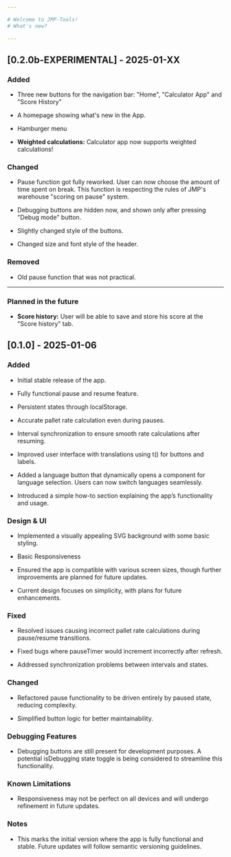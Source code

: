 ```yaml
---

# Welcome to JMP-Tools!
# What's new?

---
```


## [0.2.0b-EXPERIMENTAL] - 2025-01-XX

### Added

- Three new buttons for the navigation bar: "Home", "Calculator App" and "Score History"

- A homepage showing what's new in the App.

- Hamburger menu

- **Weighted calculations:** Calculator app now supports weighted calculations!

### Changed

- Pause function got fully reworked. User can now choose the amount of time spent on break. This function is respecting the rules of JMP's warehouse "scoring on pause" system.

- Debugging buttons are hidden now, and shown only after pressing "Debug mode" button.

- Slightly changed style of the buttons.

- Changed size and font style of the header.

### Removed

- Old pause function that was not practical.
---

### Planned in the future

- **Score history:** User will be able to save and store his score at the "Score history" tab.

## [0.1.0] - 2025-01-06

### Added

- Initial stable release of the app.

- Fully functional pause and resume feature.

- Persistent states through localStorage.

- Accurate pallet rate calculation even during pauses.

- Interval synchronization to ensure smooth rate calculations after resuming.

- Improved user interface with translations using t() for buttons and labels.

- Added a language button that dynamically opens a component for language selection. Users can now switch languages seamlessly.

- Introduced a simple how-to section explaining the app’s functionality and usage.

### Design & UI

- Implemented a visually appealing SVG background with some basic styling.

- Basic Responsiveness

- Ensured the app is compatible with various screen sizes, though further improvements are planned for future updates.

- Current design focuses on simplicity, with plans for future enhancements.

### Fixed

- Resolved issues causing incorrect pallet rate calculations during pause/resume transitions.

- Fixed bugs where pauseTimer would increment incorrectly after refresh.

- Addressed synchronization problems between intervals and states.

### Changed

- Refactored pause functionality to be driven entirely by paused state, reducing complexity.

- Simplified button logic for better maintainability.

### Debugging Features

- Debugging buttons are still present for development purposes. A potential isDebugging state toggle is being considered to streamline this functionality.

### Known Limitations

- Responsiveness may not be perfect on all devices and will undergo refinement in future updates.

### Notes

- This marks the initial version where the app is fully functional and stable. Future updates will follow semantic versioning guidelines.

